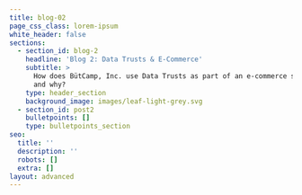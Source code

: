 ```yaml
---
title: blog-02
page_css_class: lorem-ipsum
white_header: false
sections:
  - section_id: blog-2
    headline: 'Blog 2: Data Trusts & E-Commerce'
    subtitle: >
      How does BütCamp, Inc. use Data Trusts as part of an e-commerce solution
      and why? 
    type: header_section
    background_image: images/leaf-light-grey.svg
  - section_id: post2
    bulletpoints: []
    type: bulletpoints_section
seo:
  title: ''
  description: ''
  robots: []
  extra: []
layout: advanced
---
```

